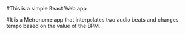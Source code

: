  #This is a simple React Web app 
 
 #It is a Metronome app that interpolates two audio beats and changes tempo based on the value of the BPM.
